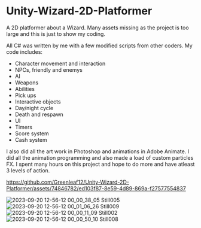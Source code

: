 # Unity-Wizard-2D-Platformer
A 2D platformer about a Wizard. Many assets missing as the project is too large and this is just to show my coding.

All C# was written by me with a few modified scripts from other coders. 
My code includes: 
* Character movement and interaction
* NPCs, friendly and enemys
* AI
* Weapons
* Abilities
* Pick ups
* Interactive objects 
* Day/night cycle
* Death and respawn
* UI
* Timers
* Score system
* Cash system

I also did all the art work in Photoshop and animations in Adobe Animate. I did all the animation programming and also made a load of custom particles FX.
I spent many hours on this project and hope to do more and have atleast 3 levels of action.


https://github.com/Greenleaf12/Unity-Wizard-2D-Platformer/assets/74846782/ed103f87-8e59-4d89-869a-f27577554837

![2023-09-20 12-56-12 00_00_38_05 Still005](https://github.com/Greenleaf12/Unity-Wizard-2D-Platformer/assets/74846782/331b44e6-4db8-4213-b96b-050b318c88b7)
![2023-09-20 12-56-12 00_01_06_26 Still009](https://github.com/Greenleaf12/Unity-Wizard-2D-Platformer/assets/74846782/dcd0a0f0-7d21-4f23-bd64-e926e8b8f5c3)
![2023-09-20 12-56-12 00_00_11_09 Still002](https://github.com/Greenleaf12/Unity-Wizard-2D-Platformer/assets/74846782/cb1c1448-1a75-405c-9cb0-99ef062f9c11)
![2023-09-20 12-56-12 00_00_50_10 Still008](https://github.com/Greenleaf12/Unity-Wizard-2D-Platformer/assets/74846782/d3ddc583-6295-494b-9429-8266cac2f34d)

